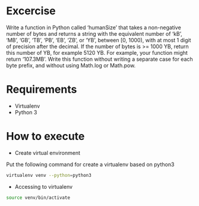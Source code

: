 # Excercise

Write a function in Python called ‘humanSize’ that takes a non-negative number of bytes and returns a string 
with the equivalent number of ‘kB’, ‘MB’, ‘GB’, ‘TB’, ‘PB’, ‘EB’, ‘ZB’, or ‘YB’, between [0, 1000), 
with at most 1 digit of precision after the decimal. If the number of bytes is >= 1000 YB, 
return this number of YB, for example 5120 YB. For example, your function might return ‘107.3MB’.
Write this function without writing a separate case for each byte prefix, and without using Math.log or Math.pow.

# Requirements
- Virtualenv
- Python 3

# How to execute 

- Create virtual environment

Put the following command for create a virtualenv based on python3

```bash
virtualenv venv --python=python3
```

- Accessing to virtualenv

```bash
source venv/bin/activate
```